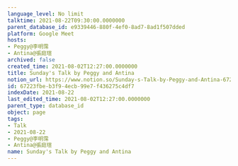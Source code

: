 ```yaml
---
language_level: No limit
talktime: 2021-08-22T09:30:00.0000000
parent_database_id: e9339446-880f-4ef0-8ad7-8ad1f507dded
platform: Google Meet
hosts:
- Peggy@李明霈
- Antina@張庭瑄
archived: false
created_time: 2021-08-02T12:27:00.0000000
title: Sunday's Talk by Peggy and Antina
notion_url: https://www.notion.so/Sunday-s-Talk-by-Peggy-and-Antina-67223fbeb3f94ecb99e7f436275c4df7
id: 67223fbe-b3f9-4ecb-99e7-f436275c4df7
indexDate: 2021-08-22
last_edited_time: 2021-08-02T12:27:00.0000000
parent_type: database_id
object: page
tags:
- Talk
- 2021-08-22
- Peggy@李明霈
- Antina@張庭瑄
name: Sunday's Talk by Peggy and Antina
---
```







